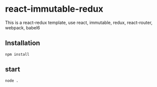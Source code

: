 # react-immutable-redux

This is a react-redux template, use react, immutable, redux, react-router, webpack, babel6


## Installation

```
npm install
```

## start

```
node .
```
